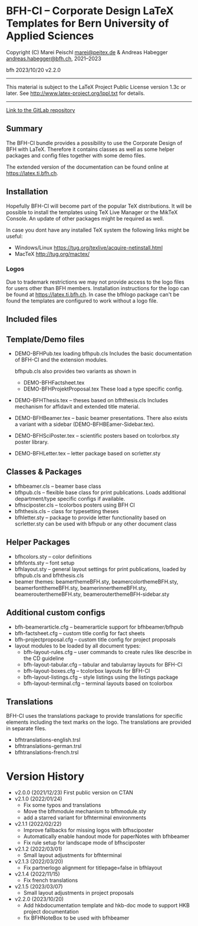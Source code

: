 # BFH-CI – Corporate Design LaTeX Templates for Bern University of Applied Sciences

Copyright (C) Marei Peischl <marei@peitex.de> & Andreas Habegger <andreas.habegger@bfh.ch>, 2021–2023

bfh 2023/10/20 v2.2.0

***************************************************************************

This material is subject to the LaTeX Project Public License version 1.3c
or later. See http://www.latex-project.org/lppl.txt for details.

***************************************************************************

[Link to the GitLab repository](https://gitlab.ti.bfh.ch/bfh-latex/bfh-ci/)

## Summary
The BFH-CI bundle provides a possibility to use the Corporate Design of BFH with LaTeX.
Therefore it contains classes as well as some helper packages and config files together with some demo files. 

The extended version of the documentation can be found online at https://latex.ti.bfh.ch.

## Installation 
Hopefully BFH-CI will become part of the popular TeX distributions. It will be possible to install the templates using TeX Live Manager or the MikTeX Console. An update of other packages might be required as well.

In case you dont have any installed TeX system the following links might be useful:
- Windows/Linux https://tug.org/texlive/acquire-netinstall.html
- MacTeX  http://tug.org/mactex/

### Logos
Due to trademark restrictions we may not provide access to the logo files for users other than BFH members. Installation instructions for the logo can be found at https://latex.ti.bfh.ch. In case the bfhlogo package can't be found the templates are configured to work without a logo file.

## Included files

## Template/Demo files

- DEMO-BFHPub.tex loading bfhpub.cls Includes the basic documentation of BFH-CI and the extension modules.
	
	bfhpub.cls also provides two variants as shown in 
	* DEMO-BFHFactsheet.tex 
	*  DEMO-BFHProjektProposal.tex 
	These load a type specific config.

- DEMO-BFHThesis.tex – theses based on bfhthesis.cls Includes mechanism for affidavit and extended title material.

- DEMO-BFHBeamer.tex – basic beamer presentations. There also exists a variant with a sidebar (DEMO-BFHBEamer-Sidebar.tex).

- DEMO-BFHSciPoster.tex – scientific posters based on tcolorbox.sty poster library.

- DEMO-BFHLetter.tex  – letter package based on scrletter.sty

## Classes & Packages

- bfhbeamer.cls – beamer base class
- bfhpub.cls – flexible base class for print publications. Loads additional department/type specific configs if available.
- bfhsciposter.cls – tcolorbos posters using BFH CI
- bfhthesis.cls – class for typesetting theses
- bfhletter.sty – package to provide letter functionality based on scrletter.sty can be used with bfhpub or any other document class

## Helper Packages
- bfhcolors.sty – color definitions
- bfhfonts.sty – font setup 
- bfhlayout.sty – general layout settings for print publications, loaded by bfhpub.cls and bfhthesis.cls
- beamer themes: 
	beamerthemeBFH.sty, beamercolorthemeBFH.sty, beamerfontthemeBFH.sty, beamerinnerthemeBFH.sty, beamerouterthemeBFH.sty, beamerouterthemeBFH-sidebar.sty  
       

## Additional custom configs
- bfh-beamerarticle.cfg – beamerarticle support for bfhbeamer/bfhpub
- bfh-factsheet.cfg – custom title config for fact sheets
- bfh-projectproposal.cfg – custom title config for project proposals
- layout modules to be loaded by all document types:
	* bfh-layout-rules.cfg – user commands to create rules like describe in the CD guideline
	* bfh-layout-tabular.cfg – tabular and tabularray layouts for BFH-CI
	* bfh-layout-boxes.cfg – tcolorbox layouts for BFH-CI
	* bfh-layout-listings.cfg – style listings using the listings package
	* bfh-layout-terminal.cfg – terminal layouts based on tcolorbox

## Translations
BFH-CI uses the translations package to provide translations for specific elements including the text marks on the logo. The translations are provided in separate files.

- bfhtranslations-english.trsl
- bfhtranslations-german.trsl
- bfhtranslations-french.trsl

# Version History

* v2.0.0 (2021/12/23) First public version on CTAN
* v2.1.0 (2022/01/24)
  - Fix some typos and translations
  - Move the bfhmodule mechanism to bfhmodule.sty
  - add a starred variant for bfhterminal environments
* v2.1.1 (2022/02/22)
  - Improve fallbacks for missing logos with bfhsciposter
  - Automatically enable handout mode for paperNotes with bfhbeamer
  - Fix rule setup for landscape mode of bfhsciposter
* v2.1.2 (2022/03/01)
  - Small layout adjustments for bfhterminal
* v2.1.3 (2022/03/20)
  - Fix partnerlogo alignment for titlepage=false in bfhlayout
* v2.1.4 (2022/11/15)
  - Fix french translations
* v2.1.5 (2023/03/07)
  - Small layout adjustments in project proposals
* v2.2.0 (2023/10/20)
  - Add hkbdocumentation template and hkb-doc mode to support HKB project documentation
  - fix BFHNoteBox to be used with bfhbeamer
